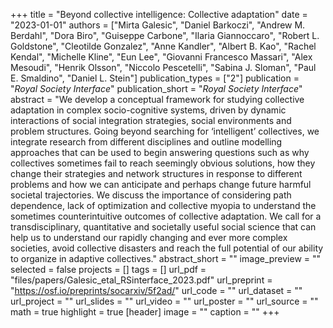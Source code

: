 +++
title = "Beyond collective intelligence: Collective adaptation"
date = "2023-01-01"
authors = ["Mirta Galesic", "Daniel Barkoczi", "Andrew M. Berdahl", "Dora Biro", "Guiseppe Carbone", "Ilaria Giannoccaro", "Robert L. Goldstone", "Cleotilde Gonzalez", "Anne Kandler", "Albert B. Kao", "Rachel Kendal", "Michelle Kline", "Eun Lee", "Giovanni Francesco Massari", "Alex Mesoudi", "Henrik Olsson", "Niccolo Pescetelli", "Sabina J. Sloman", "Paul E. Smaldino", "Daniel L. Stein"]
publication_types = ["2"]
publication = "_Royal Society Interface_"
publication_short = "_Royal Society Interface_"
abstract = "We develop a conceptual framework for studying collective adaptation in complex socio-cognitive systems, driven by dynamic interactions of social integration strategies, social environments and problem structures. Going beyond searching for ‘intelligent’ collectives, we integrate research from different disciplines and outline modelling approaches that can be used to begin answering questions such as why collectives sometimes fail to reach seemingly obvious solutions, how they change their strategies and network structures in response to different problems and how we can anticipate and perhaps change future harmful societal trajectories. We discuss the importance of considering path dependence, lack of optimization and collective myopia to understand the sometimes counterintuitive outcomes of collective adaptation. We call for a transdisciplinary, quantitative and societally useful social science that can help us to understand our rapidly changing and ever more complex societies, avoid collective disasters and reach the full potential of our ability to organize in adaptive collectives."
abstract_short = ""
image_preview = ""
selected = false
projects = []
tags = []
url_pdf = "files/papers/Galesic_etal_RSinterface_2023.pdf"
url_preprint = "https://osf.io/preprints/socarxiv/5f2ad/"
url_code = ""
url_dataset = ""
url_project = ""
url_slides = ""
url_video = ""
url_poster = ""
url_source = ""
math = true
highlight = true
[header]
image = ""
caption = ""
+++
